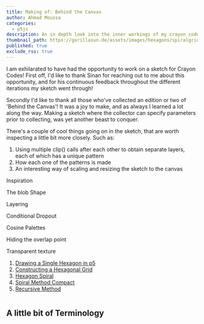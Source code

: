 ```yaml
---
title: Making of: Behind the Canvas
author: Ahmad Moussa
categories:
  - p5js
description: An in depth look into the inner workings of my crayon codes sketch Behind the Canvas
thumbnail_path: https://gorillasun.de/assets/images/hexagons/spiralgrid.mp4
published: true
exclude_rss: true
---
```


I am exhilarated to have had the opportunity to work on a sketch for Crayon Codes! First off, I'd like to thank Sinan for reaching out to me about this opportunity, and for his continuous feedback throughout the different iterations my sketch went through!

Secondly I'd like to thank all those who've collected an edition or two of 'Behind the Canvas'! It was a joy to make, and as always I learned a lot along the way. Making a sketch where the collector can specify parameters prior to collecting, was yet another beast to conquer.

There's a couple of cool things going on in the sketch, that are worth inspecting a little bit more closely. Such as:

1. Using multiple clip() calls after each other to obtain separate layers, each of which has a unique pattern
2. How each one of the patterns is made
3. An interesting way of scaling and resizing the sketch to the canvas




Inspiration

The blob Shape

Layering

Conditional Dropout

Cosine Palettes

Hiding the overlap point

Transparent texture



1. <a href='#hex'>Drawing a Single Hexagon in p5</a>
2. <a href='#grid'>Constructing a Hexagonal Grid</a>
3. <a href='#spiralo'>Hexagon Spiral</a>
4. <a href='#spiral2'>Spiral Method Compact</a>
5. <a href='#recursive'>Recursive Method</a>

<span class="image fit" style="margin: 0 0 1em 0; padding: 0 0 0 0;">
  <img class="viewable" src="https://gorillasun.de/assets/images/hexagons/jewelsbanner.png" alt="">
</span>

<h2>A little bit of Terminology</h2>


<script src="//toolness.github.io/p5.js-widget/p5-widget.js"></script>
<script type="text/p5" data-p5-version="1.2.0" data-autoplay data-preview-width="350" data-height="400">

</script>
<p></p>

<div class="row gtr-50 gtr-uniform">
	<div class="col-6">
		<span class="image fit" style="margin: 0 0 1em 0; padding: 0 0 0 0;">
			<img class="viewable" src="https://gorillasun.de/assets/images/hexagons/roses.png" alt="">
		</span>
	</div>
	<div class="col-6">
		<span class="image fit" style="margin: 0 0 1em 0; padding: 0 0 0 0;">
			<img class="viewable" src="https://gorillasun.de/assets/images/hexagons/jestercap.png" alt="">
		</span>
	</div>
</div>
